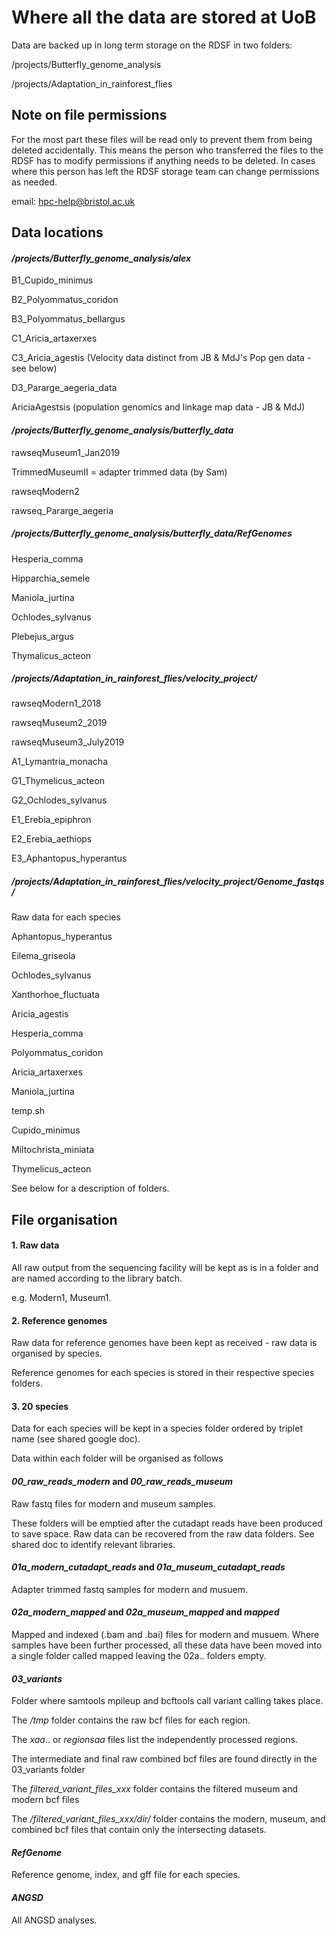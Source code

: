 # Where all the data are stored at UoB 

Data are backed up in long term storage on the RDSF in two folders: 

/projects/Butterfly_genome_analysis

/projects/Adaptation_in_rainforest_flies


## Note on file permissions

For the most part these files will be read only to prevent them from being deleted accidentally. This means the person who transferred the files to the RDSF has to modify permissions if anything needs to be deleted. In cases where this person has left the RDSF storage team can change permissions as needed. 

email: hpc-help@bristol.ac.uk


## Data locations

#### */projects/Butterfly_genome_analysis/alex*

B1_Cupido_minimus

B2_Polyommatus_coridon

B3_Polyommatus_bellargus

C1_Aricia_artaxerxes

C3_Aricia_agestis (Velocity data distinct from JB & MdJ's Pop gen data - see below)

D3_Pararge_aegeria_data

AriciaAgestsis (population genomics and linkage map data - JB & MdJ)


#### */projects/Butterfly_genome_analysis/butterfly_data*

rawseqMuseum1_Jan2019

TrimmedMuseumII    = adapter trimmed data (by Sam)

rawseqModern2

rawseq_Pararge_aegeria



##### */projects/Butterfly_genome_analysis/butterfly_data/RefGenomes*

Hesperia_comma

Hipparchia_semele

Maniola_jurtina

Ochlodes_sylvanus

Plebejus_argus

Thymalicus_acteon


##### */projects/Adaptation_in_rainforest_flies/velocity_project/*

rawseqModern1_2018

rawseqMuseum2_2019

rawseqMuseum3_July2019

A1_Lymantria_monacha

G1_Thymelicus_acteon

G2_Ochlodes_sylvanus

E1_Erebia_epiphron

E2_Erebia_aethiops

E3_Aphantopus_hyperantus



##### */projects/Adaptation_in_rainforest_flies/velocity_project/Genome_fastqs/*

Raw data for each species

Aphantopus_hyperantus  

Eilema_griseola

Ochlodes_sylvanus

Xanthorhoe_fluctuata

Aricia_agestis

Hesperia_comma

Polyommatus_coridon

Aricia_artaxerxes

Maniola_jurtina

temp.sh

Cupido_minimus

Miltochrista_miniata

Thymelicus_acteon





See below for a description of folders. 

## File organisation

#### 1. Raw data

All raw output from the sequencing facility will be kept as is in a folder and are named according to the library batch. 

e.g. Modern1, Museum1. 

#### 2. Reference genomes

Raw data for reference genomes have been kept as received - raw data is organised by species. 

Reference genomes for each species is stored in their respective species folders. 

#### 3. 20 species

Data for each species will be kept in a species folder ordered by triplet name (see shared google doc). 

Data within each folder will be organised as follows


#### *00_raw_reads_modern* and *00_raw_reads_museum*

Raw fastq files for modern and museum samples. 

These folders will be emptied after the cutadapt reads have been produced to save space. Raw data can be recovered from the raw data folders. See shared doc to identify relevant libraries. 


#### *01a_modern_cutadapt_reads* and *01a_museum_cutadapt_reads*

Adapter trimmed fastq samples for modern and musuem. 

#### *02a_modern_mapped* and *02a_museum_mapped* and *mapped*

Mapped and indexed (.bam and .bai) files for modern and musuem. Where samples have been further processed, all these data have been moved into a single folder called mapped leaving the 02a.. folders empty. 

#### *03_variants*

Folder where samtools mpileup and bcftools call variant calling takes place. 

The */tmp* folder contains the raw bcf files for each region. 

The *xaa*.. or *regionsaa* files list the independently processed regions. 

The intermediate and final raw combined bcf files are found directly in the 03_variants folder

The *filtered_variant_files_xxx* folder contains the filtered museum and modern bcf files

The */filtered_variant_files_xxx/dir/* folder contains the modern, museum, and combined bcf files that contain only the intersecting datasets. 

#### *RefGenome*

Reference genome, index, and gff file for each species. 


#### *ANGSD*

All ANGSD analyses. 

